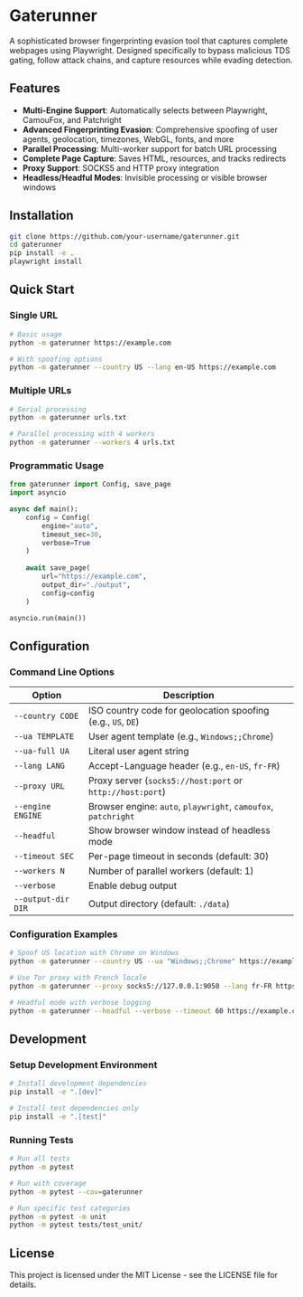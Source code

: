 # Gaterunner

A sophisticated browser fingerprinting evasion tool that captures complete webpages using Playwright. Designed specifically to bypass malicious TDS gating, follow attack chains, and capture resources while evading detection.

## Features

- **Multi-Engine Support**: Automatically selects between Playwright, CamouFox, and Patchright
- **Advanced Fingerprinting Evasion**: Comprehensive spoofing of user agents, geolocation, timezones, WebGL, fonts, and more
- **Parallel Processing**: Multi-worker support for batch URL processing
- **Complete Page Capture**: Saves HTML, resources, and tracks redirects
- **Proxy Support**: SOCKS5 and HTTP proxy integration
- **Headless/Headful Modes**: Invisible processing or visible browser windows

## Installation

```bash
git clone https://github.com/your-username/gaterunner.git
cd gaterunner
pip install -e .
playwright install
```

## Quick Start

### Single URL
```bash
# Basic usage
python -m gaterunner https://example.com

# With spoofing options
python -m gaterunner --country US --lang en-US https://example.com
```

### Multiple URLs
```bash
# Serial processing
python -m gaterunner urls.txt

# Parallel processing with 4 workers
python -m gaterunner --workers 4 urls.txt
```

### Programmatic Usage
```python
from gaterunner import Config, save_page
import asyncio

async def main():
    config = Config(
        engine="auto",
        timeout_sec=30,
        verbose=True
    )
    
    await save_page(
        url="https://example.com",
        output_dir="./output",
        config=config
    )

asyncio.run(main())
```

## Configuration

### Command Line Options

| Option | Description |
|--------|-------------|
| `--country CODE` | ISO country code for geolocation spoofing (e.g., `US`, `DE`) |
| `--ua TEMPLATE` | User agent template (e.g., `Windows;;Chrome`) |
| `--ua-full UA` | Literal user agent string |
| `--lang LANG` | Accept-Language header (e.g., `en-US`, `fr-FR`) |
| `--proxy URL` | Proxy server (`socks5://host:port` or `http://host:port`) |
| `--engine ENGINE` | Browser engine: `auto`, `playwright`, `camoufox`, `patchright` |
| `--headful` | Show browser window instead of headless mode |
| `--timeout SEC` | Per-page timeout in seconds (default: 30) |
| `--workers N` | Number of parallel workers (default: 1) |
| `--verbose` | Enable debug output |
| `--output-dir DIR` | Output directory (default: `./data`) |

### Configuration Examples

```bash
# Spoof US location with Chrome on Windows
python -m gaterunner --country US --ua "Windows;;Chrome" https://example.com

# Use Tor proxy with French locale
python -m gaterunner --proxy socks5://127.0.0.1:9050 --lang fr-FR https://example.com

# Headful mode with verbose logging
python -m gaterunner --headful --verbose --timeout 60 https://example.com
```

## Development

### Setup Development Environment

```bash
# Install development dependencies
pip install -e ".[dev]"

# Install test dependencies only
pip install -e ".[test]"
```

### Running Tests

```bash
# Run all tests
python -m pytest

# Run with coverage
python -m pytest --cov=gaterunner

# Run specific test categories
python -m pytest -m unit
python -m pytest tests/test_unit/
```



## License

This project is licensed under the MIT License - see the LICENSE file for details. 
